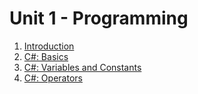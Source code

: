# Unit 1 - Programming

1. [Introduction](01_Intro.md)
1. [C#: Basics](02_CSBasics.md)
1. [C#: Variables and Constants](03_ConstVar.md)
1. [C#: Operators](04_operators.md)